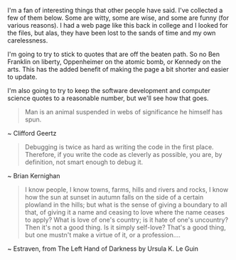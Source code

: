 I'm a fan of interesting things that other people have said. I've collected a few of them below.
Some are witty, some are wise, and some are funny (for various reasons). I had a web page like this
back in college and I looked for the files, but alas, they have been lost to the sands of time and
my own carelessness.

I'm going to try to stick to quotes that are off the beaten path. So no Ben Franklin on liberty, 
Oppenheimer on the atomic bomb, or Kennedy on the arts. This has the added benefit of making the
page a bit shorter and easier to update.

I'm also going to try to keep the software development and computer science quotes to a reasonable
number, but we'll see how that goes.

  > Man is an animal suspended in webs of significance he himself has spun.

~ Clifford Geertz

  > Debugging is twice as hard as writing the code in the first place. Therefore, if you write the
  > code as cleverly as possible, you are, by definition, not smart enough to debug it.

~ Brian Kernighan

  > I know people, I know towns, farms, hills and rivers and rocks, I know how the sun at sunset in
  > autumn falls on the side of a certain plowland in the hills; but what is the sense of giving a
  > boundary to all that, of giving it a name and ceasing to love where the name ceases to apply?
  > What is love of one's country; is it hate of one's uncountry? Then it's not a good thing. Is it
  > simply self-love? That's a good thing, but one mustn't make a virtue of it, or a profession....

~ Estraven, from The Left Hand of Darkness by Ursula K. Le Guin


